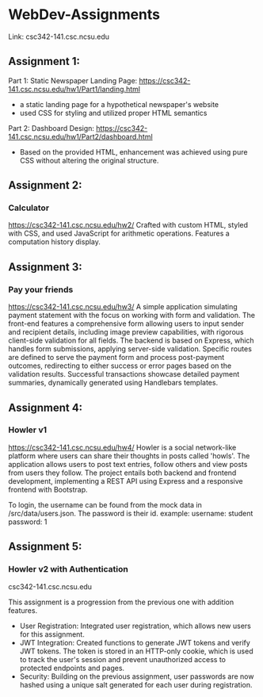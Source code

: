 # WebDev-Assignments

Link: csc342-141.csc.ncsu.edu

## Assignment 1: 
Part 1: Static Newspaper Landing Page: https://csc342-141.csc.ncsu.edu/hw1/Part1/landing.html 
 - a static landing page for a hypothetical newspaper's website
 - used CSS for styling and utilized proper HTML semantics

 Part 2: Dashboard Design: https://csc342-141.csc.ncsu.edu/hw1/Part2/dashboard.html
 - Based on the provided HTML, enhancement was achieved using pure CSS without altering the original structure. 

## Assignment 2:
### Calculator
https://csc342-141.csc.ncsu.edu/hw2/
Crafted with custom HTML, styled with CSS, and used JavaScript for arithmetic operations. Features a computation history display.

## Assignment 3:
### Pay your friends
https://csc342-141.csc.ncsu.edu/hw3/
A simple application simulating payment statement with the focus on working with form and validation. The front-end features a comprehensive form allowing users to input sender and recipient details, including image preview capabilities, with rigorous client-side validation for all fields. The backend is based on Express, which handles form submissions, applying server-side validation. Specific routes are defined to serve the payment form and process post-payment outcomes, redirecting to either success or error pages based on the validation results. Successful transactions showcase detailed payment summaries, dynamically generated using Handlebars templates. 

## Assignment 4:
### Howler v1
https://csc342-141.csc.ncsu.edu/hw4/
Howler is a social network-like platform where users can share their thoughts in posts called 'howls'. The application allows users to post text entries, follow others and view posts from users they follow. The project entails both backend and frontend development, implementing a REST API using Express and a responsive frontend with Bootstrap.

To login, the username can be found from the mock data in /src/data/users.json. The password is their id.
example:
username: student
password: 1

## Assignment 5:
### Howler v2 with Authentication
csc342-141.csc.ncsu.edu

This assignment is a progression from the previous one with addition features. 
 - User Registration: Integrated user registration, which allows new users for this assignment. 
 - JWT Integration: Created functions to generate JWT tokens and verify JWT tokens. The token is stored in an HTTP-only cookie, which is used to track the user's session and prevent unauthorized access to protected endpoints and pages.
 - Security: Building on the previous assignment, user passwords are now hashed using a unique salt generated for each user during registration.